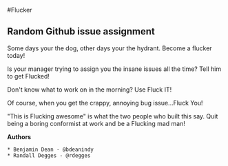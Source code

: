 #Flucker

## Random Github issue assignment

Some days your the dog, other days your the hydrant. Become a flucker today!

Is your manager trying to assign you the insane issues all the time? Tell him to get Flucked!

Don't know what to work on in the morning? Use Fluck IT!

Of course, when you get the crappy, annoying bug issue...Fluck You!

"This is Flucking awesome" is what the two people who built this say. Quit being a boring conformist at work and be a Flucking mad man!

**Authors**

    * Benjamin Dean - @bdeanindy
    * Randall Degges - @rdegges
